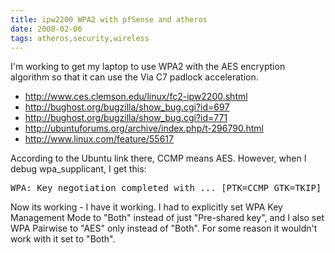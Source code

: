 ```yaml
---
title: ipw2200 WPA2 with pfSense and atheros
date: 2008-02-06
tags: atheros,security,wireless
---
```

I'm working to get my laptop to use WPA2 with the AES encryption algorithm so that it can use the Via C7 padlock acceleration.

* <http://www.ces.clemson.edu/linux/fc2-ipw2200.shtml>
* <http://bughost.org/bugzilla/show_bug.cgi?id=697>
* <http://bughost.org/bugzilla/show_bug.cgi?id=771>
* <http://ubuntuforums.org/archive/index.php/t-296790.html>
* <http://www.linux.com/feature/55617>

According to the Ubuntu link there, CCMP means AES. However, when I debug wpa_supplicant, I get this:

<pre>WPA: Key negotiation completed with ... [PTK=CCMP GTK=TKIP]</pre>

Now its working - I have it working. I had to explicitly set WPA Key Management Mode to "Both" instead of just "Pre-shared key", and I also set WPA Pairwise to "AES" only instead of "Both". For some reason it wouldn't work with it set to "Both".


